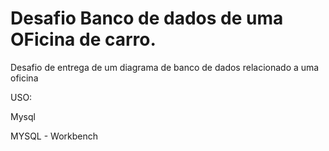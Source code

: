 # Desafio Banco de dados de uma OFicina de carro.
Desafio de entrega de um diagrama de banco de dados relacionado a uma oficina

USO:

Mysql

MYSQL - Workbench
